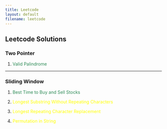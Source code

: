 ```yaml
---
title: Leetcode 
layout: default
filename: leetcode
--- 
```

## Leetcode Solutions

### Two Pointer
1. <a style="text-decoration: none; color: seagreen;" href="/dsvinod90/leetcode/valid_palindrome">Valid Palindrome</a>

<hr>

### Sliding Window
1. <a style="text-decoration: none; color: seagreen;" href="/dsvinod90/leetcode/best_time_to_buy_and_sell_stocks">Best Time to Buy and Sell Stocks</a>

2. <a style="text-decoration: none; color: yellow;" href="/dsvinod90/leetcode/longest_substring_without_repeating_characters">Longest Substring Without Repeating Characters</a>

3. <a style="text-decoration: none; color: yellow;" href="/dsvinod90/leetcode/longest_repeating_character_replacement">Longest Repeating Character Replacement</a>

4. <a style="text-decoration: none; color: yellow;" href="/dsvinod90/leetcode/permutation_in_string">Permutation in String</a>
